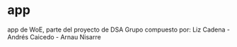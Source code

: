 # app
app de WoE, parte del proyecto de DSA
Grupo compuesto por: Liz Cadena - Andrés Caicedo - Arnau Nisarre

